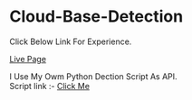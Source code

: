 # Cloud-Base-Detection

Click Below Link For Experience.

<a href="https://raj5222.github.io/Cloud-Base-Detection/">Live Page</a>

I Use My Owm Python Dection Script As API.<br>
Script link :- <a href="https://github.com/Raj5222/Api/blob/main/main.py" target="blank">Click Me</a>

